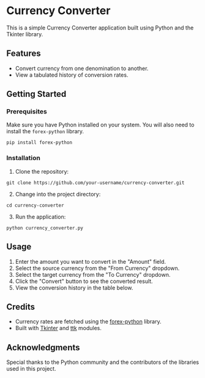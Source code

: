 # Currency Converter

This is a simple Currency Converter application built using Python and the Tkinter library.

## Features

- Convert currency from one denomination to another.
- View a tabulated history of conversion rates.

## Getting Started

### Prerequisites

Make sure you have Python installed on your system. You will also need to install the `forex-python` library.

```plaintext
pip install forex-python
```

### Installation

1. Clone the repository:

```plaintext
git clone https://github.com/your-username/currency-converter.git
```

2. Change into the project directory:

```plaintext
cd currency-converter
```

3. Run the application:

```plaintext
python currency_converter.py
```

## Usage

1. Enter the amount you want to convert in the "Amount" field.
2. Select the source currency from the "From Currency" dropdown.
3. Select the target currency from the "To Currency" dropdown.
4. Click the "Convert" button to see the converted result.
5. View the conversion history in the table below.

## Credits

- Currency rates are fetched using the [forex-python](https://github.com/MicroPyramid/forex-python) library.
- Built with [Tkinter](https://docs.python.org/3/library/tkinter.html) and [ttk](https://docs.python.org/3/library/tkinter.ttk.html) modules.

## Acknowledgments

Special thanks to the Python community and the contributors of the libraries used in this project.

